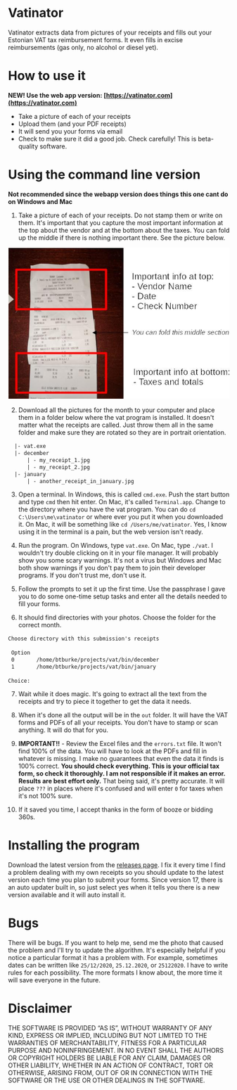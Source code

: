 Vatinator
===

Vatinator extracts data from pictures of your receipts and fills out your Estonian VAT tax reimbursement forms.  It even fills in excise reimbursements (gas only, no alcohol or diesel yet).

# How to use it

**NEW! Use the web app version: [https://vatinator.com](https://vatinator.com)**

* Take a picture of each of your receipts
* Upload them (and your PDF receipts)
* It will send you your forms via email
* Check to make sure it did a good job. Check carefully!  This is beta-quality software.

# Using the command line version
**Not recommended since the webapp version does things this one cant do on Windows and Mac**

1. Take a picture of each of your receipts.  Do not stamp them or write on them.  It's important that you capture the most important information at the top about the vendor and at the bottom about the taxes.  You can fold up the middle if there is nothing important there.  See the picture below.

![](docs/receipt.jpg)

2. Download all the pictures for the month to your computer and place them in a folder below where the vat program is installed. It doesn't matter what the receipts are called.  Just throw them all in the same folder and make sure they are rotated so they are in portrait orientation.

```shell
  |- vat.exe
  |- december
      | - my_receipt_1.jpg
      | - my_receipt_2.jpg
  |- january
      | - another_receipt_in_january.jpg
```

3. Open a terminal.  In Windows, this is called `cmd.exe`.  Push the start button and type `cmd` then hit enter.  On Mac, it's called `Terminal.app`.  Change to the directory where you have the vat program.  You can do `cd C:\Users\me\vatinator` or where ever you put it when you downloaded it.  On Mac, it will be something like `cd /Users/me/vatinator`.  Yes, I know using it in the terminal is a pain, but the web version isn't ready.

4. Run the program.  On Windows, type `vat.exe`.  On Mac, type `./vat`.  I wouldn't try double clicking on it in your file manager.  It will probably show you some scary warnings.  It's not a virus but Windows and Mac both show warnings if you don't pay them to join their developer programs.  If you don't trust me, don't use it.

5. Follow the prompts to set it up the first time.  Use the passphrase I gave you to do some one-time setup tasks and enter all the details needed to fill your forms.

6. It should find directories with your photos.  Choose the folder for the correct month.

```shell
Choose directory with this submission's receipts                                                 

 Option                                          
 0       /home/btburke/projects/vat/bin/december 
 1       /home/btburke/projects/vat/bin/january  

Choice: 
```

7. Wait while it does magic. It's going to extract all the text from the receipts and try to piece it together to get the data it needs.

8. When it's done all the output will be in the `out` folder.  It will have the VAT forms and PDFs of all your receipts.  You don't have to stamp or scan anything.  It will do that for you.

9. **IMPORTANT!!** - Review the Excel files and the `errors.txt` file.  It won't find 100% of the data.  You will have to look at the PDFs and fill in whatever is missing.  I make no guarantees that even the data it finds is 100% correct.  **You should check everything. This is your official tax form, so check it thoroughly.  I am not responsible if it makes an error.  Results are best effort only.**  That being said, it's pretty accurate.  It will place `???` in places where it's confused and will enter `0` for taxes when it's not 100% sure.

10. If it saved you time, I accept thanks in the form of booze or bidding 360s.

# Installing the program

Download the latest version from the [releases page](https://github.com/BTBurke/vatinator/releases/latest).  I fix it every time I find a problem dealing with my own receipts so you should update to the latest version each time you plan to submit your forms.  Since version 17, there is an auto updater built in, so just select yes when it tells you there is a new version available and it will auto install it.

# Bugs

There will be bugs.  If you want to help me, send me the photo that caused the problem and I'll try to update the algorithm.  It's especially helpful if you notice a particular format it has a problem with.  For example, sometimes dates can be written like `25/12/2020`, `25.12.2020`, or `25122020`.  I have to write rules for each possibility.  The more formats I know about, the more time it will save everyone in the future.

# Disclaimer

THE SOFTWARE IS PROVIDED “AS IS”, WITHOUT WARRANTY OF ANY KIND, EXPRESS OR IMPLIED, INCLUDING BUT NOT LIMITED TO THE WARRANTIES OF MERCHANTABILITY, FITNESS FOR A PARTICULAR PURPOSE AND NONINFRINGEMENT. IN NO EVENT SHALL THE AUTHORS OR COPYRIGHT HOLDERS BE LIABLE FOR ANY CLAIM, DAMAGES OR OTHER LIABILITY, WHETHER IN AN ACTION OF CONTRACT, TORT OR OTHERWISE, ARISING FROM, OUT OF OR IN CONNECTION WITH THE SOFTWARE OR THE USE OR OTHER DEALINGS IN THE SOFTWARE.




    
